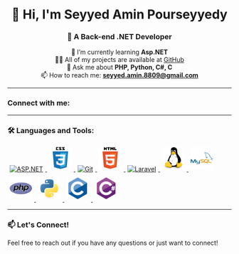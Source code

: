 <h1 align="center">👋 Hi, I'm Seyyed Amin Pourseyyedy</h1>
<h3 align="center">🌟 A Back-end .NET Developer</h3>

<p align="center">
    🌱 I’m currently learning <strong>Asp.NET</strong><br>
    👨‍💻 All of my projects are available at <a href="https://github.com/Amination1" target="_blank">GitHub</a><br>
    💬 Ask me about <strong>PHP, Python, C#, C</strong><br>
    📫 How to reach me: <strong><a href="mailto:seyyed.amin.8809@gmail.com">seyyed.amin.8809@gmail.com</a></strong>
</p>

---

<h3 align="left">Connect with me:</h3>
<p align="left">
    <!-- Add social media links here if desired -->
</p>

---

<h3 align="left">🛠️ Languages and Tools:</h3>
<p align="left"> 
    <a href="https://dotnet.microsoft.com/apps/aspnet" target="_blank" rel="noreferrer"> 
        <img src="[https://upload.wikimedia.org/wikipedia/commons/3/3a/Asp.net_logo.svg](https://www.google.com/url?sa=i&url=https%3A%2F%2Ftechicons.dev%2Ficons%2Fdotnetcore&psig=AOvVaw1H9UtUvmnEG6Ls7Y8XTzXM&ust=1733341895423000&source=images&cd=vfe&opi=89978449&ved=0CBQQjRxqFwoTCPizr_OvjIoDFQAAAAAdAAAAABAK)" alt="ASP.NET" width="50" height="50" style="margin: 5px;"/>
    </a>
    <a href="https://www.w3schools.com/css/" target="_blank" rel="noreferrer"> 
        <img src="https://raw.githubusercontent.com/devicons/devicon/master/icons/css3/css3-original-wordmark.svg" alt="CSS3" width="50" height="50" style="margin: 5px;"/>
    </a> 
    <a href="https://git-scm.com/" target="_blank" rel="noreferrer">
        <img src="https://www.vectorlogo.zone/logos/git-scm/git-scm-icon.svg" alt="Git" width="50" height="50" style="margin: 5px;"/>
    </a> 
    <a href="https://www.w3.org/html/" target="_blank" rel="noreferrer"> 
        <img src="https://raw.githubusercontent.com/devicons/devicon/master/icons/html5/html5-original-wordmark.svg" alt="HTML5" width="50" height="50" style="margin: 5px;"/> 
    </a>
    <a href="https://laravel.com/" target="_blank" rel="noreferrer"> 
        <img src="https://imgs.search.brave.com/BGKJJCnu1HrULJyCmKNSLYmslowZlbrSGCFPtVeRW4o/rs:fit:500:0:0:0/g:ce/aHR0cHM6Ly9zdGF0/aWMtMDAuaWNvbmR1/Y2suY29tL2Fzc2V0/cy4wMC9sYXJhdmVs/LWljb24tNDk3eDUx/Mi11d3lic3RrZS5w/bmc" alt="Laravel" width="50" height="50" style="margin: 5px;"/>
    </a> 
    <a href="https://www.linux.org/" target="_blank" rel="noreferrer"> 
        <img src="https://raw.githubusercontent.com/devicons/devicon/master/icons/linux/linux-original.svg" alt="Linux" width="50" height="50" style="margin: 5px;"/>
    </a> 
    <a href="https://www.mysql.com/" target="_blank" rel="noreferrer"> 
        <img src="https://raw.githubusercontent.com/devicons/devicon/master/icons/mysql/mysql-original-wordmark.svg" alt="MySQL" width="50" height="50" style="margin: 5px;"/> 
    </a> 
    <a href="https://www.php.net" target="_blank" rel="noreferrer">
        <img src="https://raw.githubusercontent.com/devicons/devicon/master/icons/php/php-original.svg" alt="PHP" width="50" height="50" style="margin: 5px;"/> 
    </a> 
    <a href="https://www.python.org" target="_blank" rel="noreferrer"> 
        <img src="https://raw.githubusercontent.com/devicons/devicon/master/icons/python/python-original.svg" alt="Python" width="50" height="50" style="margin: 5px;"/> 
    </a>
    <a href="https://en.wikipedia.org/wiki/C_(programming_language)" target="_blank" rel="noreferrer"> 
        <img src="https://raw.githubusercontent.com/devicons/devicon/master/icons/c/c-original.svg" alt="C" width="50" height="50" style="margin: 5px;"/> 
    </a>
    <a href="https://docs.microsoft.com/en-us/dotnet/csharp/" target="_blank" rel="noreferrer"> 
        <img src="https://raw.githubusercontent.com/devicons/devicon/master/icons/csharp/csharp-original.svg" alt="C#" width="50" height="50" style="margin: 5px;"/> 
    </a>
</p>

---

<h3 align="left">📫 Let's Connect!</h3>
<p align="left">
    Feel free to reach out if you have any questions or just want to connect!
</p>
